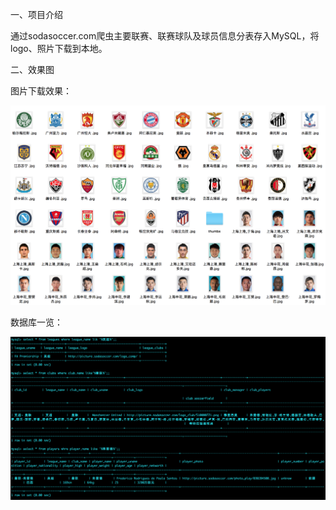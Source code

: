 一、项目介绍

通过sodasoccer.com爬虫主要联赛、联赛球队及球员信息分表存入MySQL，将logo、照片下载到本地。

二、效果图

图片下载效果：

![image](https://github.com/sunnywalden/leagues/raw/master/demo/leagues_pirctures.png)


数据库一览：

![image](https://github.com/sunnywalden/leagues/raw/master/demo/leagues_data.png)
